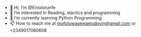 - 👋 Hi, I’m @Eniolorunfe
- 👀 I’m interested in Reading, stactics and programming
- 🌱 I’m currently learning Python Programming
- 📫 How to reach me at mofoluwasewaeludoyin@gmail.com or +2349017080608

<!---
Eniolorunfe/Eniolorunfe is a ✨ special ✨ repository because its `README.md` (this file) appears on your GitHub profile.
You can click the Preview link to take a look at your changes.
--->
